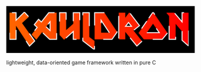 <img src="resources/banner.png" alt="cwrenity logo">

lightweight, data-oriented game framework written in pure C
